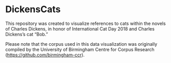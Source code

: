 # DickensCats
This repository was created to visualize references to cats within the novels of Charles Dickens, in honor of International Cat Day 2018 and Charles Dickens’s cat “Bob.” 

Please note that the corpus used in this data visualization was originally compiled by the University of Birmingham Centre for Corpus Research (https://github.com/birmingham-ccr).

